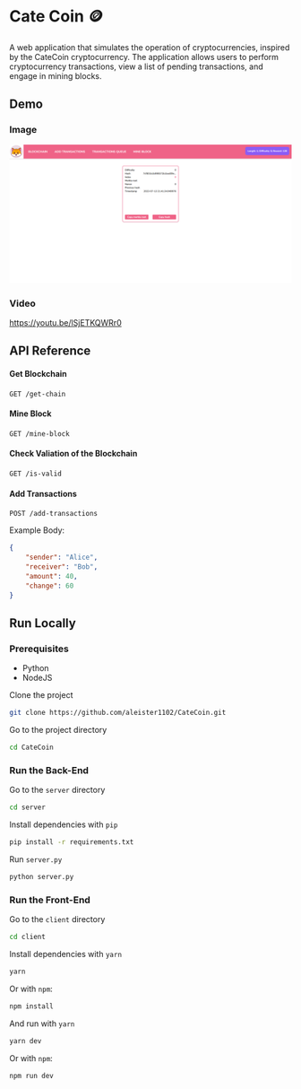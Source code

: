 
# Cate Coin 🪙

A web application that simulates the operation of cryptocurrencies, inspired by the CateCoin cryptocurrency. The application allows users to perform cryptocurrency transactions, view a list of pending transactions, and engage in mining blocks.


## Demo

### Image

![Alt text](demo.png)

### Video

https://youtu.be/lSjETKQWRr0


## API Reference

#### Get Blockchain

```http
GET /get-chain
```

#### Mine Block

```http
GET /mine-block
```


#### Check Valiation of the Blockchain

```http
GET /is-valid
```

#### Add Transactions

```http
POST /add-transactions
```

Example Body:

```json
{
    "sender": "Alice",
    "receiver": "Bob",
    "amount": 40,
    "change": 60
}
```
## Run Locally

### Prerequisites

- Python
- NodeJS

Clone the project

```bash
git clone https://github.com/aleister1102/CateCoin.git
```

Go to the project directory

```bash
cd CateCoin
```

### Run the Back-End
Go to the `server` directory

```bash
cd server
```

Install dependencies with `pip`

```bash
pip install -r requirements.txt
```

Run `server.py`

```bash
python server.py
```

### Run the Front-End

Go to the `client` directory

```bash
cd client
```

Install dependencies with `yarn`

```bash
yarn
```

Or with `npm`:

```bash
npm install
```

And run with `yarn`

```bash
yarn dev
```

Or with `npm`:

```bash
npm run dev
```





